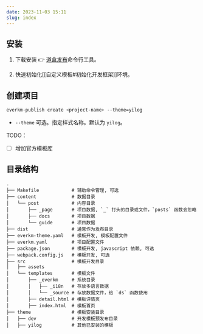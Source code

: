 ```yaml
---
date: 2023-11-03 15:11
slug: index
---
```



## 安装

1. 下载安装 :point_right: [道盒发布](~/download.html)命令行工具。
    
2. 快速初始化[[自定义模板#初始化开发框架]]环境。




## 创建项目

```bash
everkm-publish create <project-name> --theme=yilog
```

- `--theme` 可选。指定样式名称。默认为 `yilog`。


TODO：
- [ ]  增加官方模板库



## 目录结构

```
.
├── Makefile            # 辅助命令管理, 可选
├── content             # 数据目录
│   └── post            # 内容目录
│       ├── _page       # 项目数据, `_` 打头的目录或文件，`posts` 函数会忽略
│       ├── docs        # 项目数据
│       └── guide       # 项目数据
├── dist                # 通常作为发布目录
├── everkm-theme.yaml   # 模板开发, 模板配置文件 
├── everkm.yaml         # 项目配置文件
├── package.json        # 模板开发, javascript 依赖, 可选
├── webpack.config.js   # 模板开发, 可选
├── src                 # 模板开发目录
│   ├── assets
│   └── templates       # 模板文件
│       ├── _everkm     # 系统目录
│       │   ├── _i18n   # 存放多语言数据
│       │   └── _source # 存放数据文件，给 `ds` 函数使用
│       ├── detail.html # 模板详情页
│       ├── index.html  # 模板首页
├── theme               # 模板安装目录
│   ├── dev             # 开发模板预发布目录
│   ├── yilog           # 其他已安装的模板
```